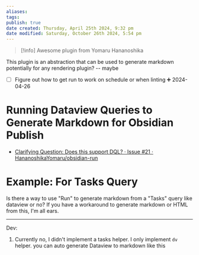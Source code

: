 ```yaml
---
aliases: 
tags: 
publish: true
date created: Thursday, April 25th 2024, 9:32 pm
date modified: Saturday, October 26th 2024, 5:54 pm
---
```


>[!info] Awesome plugin from Yomaru Hananoshika

This plugin is an abstraction that can be used to generate markdown potentially for any rendering plugin? -- maybe

- [ ] Figure out how to get run to work on schedule or when linting ➕ 2024-04-26

# Running Dataview Queries to Generate Markdown for Obsidian Publish

- [Clarifying Question: Does this support DQL? · Issue #21 · HananoshikaYomaru/obsidian-run](https://github.com/HananoshikaYomaru/obsidian-run/issues/21) 

# Example: For Tasks Query 

Is there a way to use "Run" to generate markdown from a "Tasks" query like dataview or no? If you have a workaround to generate markdown or HTML from this, I'm all ears.

---
Dev:

1. Currently no, I didn't implement a tasks helper. I only implement `dv` helper. you can auto generate Dataview to markdown like this



